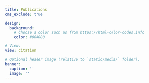 ```yaml
---
title: Publications
cms_exclude: true

design:
  background:
    # Choose a color such as from https://html-color-codes.info
    color: #008080

# View.
view: citation

# Optional header image (relative to `static/media/` folder).
banner:
  caption: ''
  image: ''
---
```

